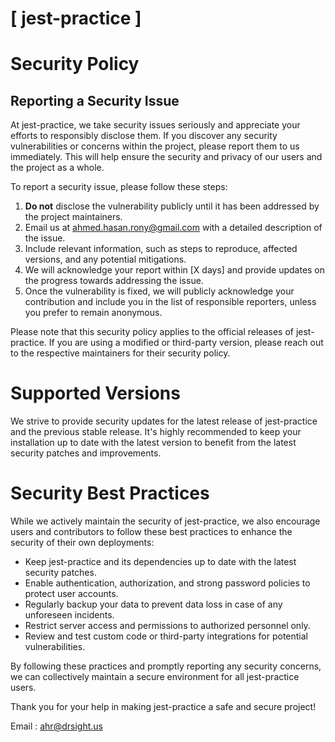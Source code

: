 # [ jest-practice ]

# Security Policy

## Reporting a Security Issue

At jest-practice, we take security issues seriously and appreciate your efforts to responsibly disclose them. If you discover any security vulnerabilities or concerns within the project, please report them to us immediately. This will help ensure the security and privacy of our users and the project as a whole.

To report a security issue, please follow these steps:

1. **Do not** disclose the vulnerability publicly until it has been addressed by the project maintainers.
2. Email us at [ahmed.hasan.rony@gmail.com](mailto:ahmed.hasan.rony@gmail.com) with a detailed description of the issue.
3. Include relevant information, such as steps to reproduce, affected versions, and any potential mitigations.
4. We will acknowledge your report within [X days] and provide updates on the progress towards addressing the issue.
5. Once the vulnerability is fixed, we will publicly acknowledge your contribution and include you in the list of responsible reporters, unless you prefer to remain anonymous.

Please note that this security policy applies to the official releases of jest-practice. If you are using a modified or third-party version, please reach out to the respective maintainers for their security policy.

# Supported Versions

We strive to provide security updates for the latest release of jest-practice and the previous stable release. It's highly recommended to keep your installation up to date with the latest version to benefit from the latest security patches and improvements.

# Security Best Practices

While we actively maintain the security of jest-practice, we also encourage users and contributors to follow these best practices to enhance the security of their own deployments:

- Keep jest-practice and its dependencies up to date with the latest security patches.
- Enable authentication, authorization, and strong password policies to protect user accounts.
- Regularly backup your data to prevent data loss in case of any unforeseen incidents.
- Restrict server access and permissions to authorized personnel only.
- Review and test custom code or third-party integrations for potential vulnerabilities.

By following these practices and promptly reporting any security concerns, we can collectively maintain a secure environment for all jest-practice users.

Thank you for your help in making jest-practice a safe and secure project!

Email : [ahr@drsight.us](mailto:ahr@drsight.us)


